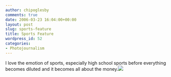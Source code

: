 ```yaml
---
author: chipoglesby
comments: true
date: 2006-03-23 16:04:00+00:00
layout: post
slug: sports-feature
title: Sports Feature
wordpress_id: 52
categories:
- Photojournalism
---
```


I love the emotion of sports, especially high school sports before everything becomes diluted and it becomes all about the money.[![](http://photos1.blogger.com/blogger/3124/2183/400/lhssoball.jpg)](http://photos1.blogger.com/blogger/3124/2183/1600/lhssoball.jpg)
